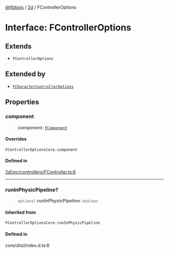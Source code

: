[@fibbojs](/api/index) / [2d](/api/2d) / FControllerOptions

# Interface: FControllerOptions

## Extends

- `FControllerOptions`

## Extended by

- [`FCharacterControllerOptions`](FCharacterControllerOptions.md)

## Properties

### component

> **component**: [`FComponent`](../classes/FComponent.md)

#### Overrides

`FControllerOptionsCore.component`

#### Defined in

[2d/src/controllers/FController.ts:6](https://github.com/fibbojs/fibbo/blob/65626b456ab47d7e61b23a8dd1be9f399238b0f1/packages/2d/src/controllers/FController.ts#L6)

***

### runInPhysicPipeline?

> `optional` **runInPhysicPipeline**: `boolean`

#### Inherited from

`FControllerOptionsCore.runInPhysicPipeline`

#### Defined in

core/dist/index.d.ts:6
